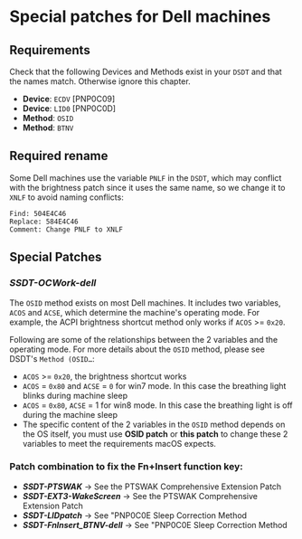 # Special patches for Dell machines

## Requirements
Check that the following Devices and Methods exist in your `DSDT` and that the names match. Otherwise ignore this chapter.

  - **Device**: `ECDV` [PNP0C09]
  - **Device**: `LID0` [PNP0C0D]
  - **Method**: `OSID`
  - **Method**: `BTNV` 

## Required rename
Some Dell machines use the variable `PNLF` in the `DSDT`, which may conflict with the brightness patch since it uses the same name, so we change it to `XNLF` to avoid naming conflicts:

```text
Find: 504E4C46
Replace: 584E4C46
Comment: Change PNLF to XNLF
```

## Special Patches

### ***SSDT-OCWork-dell*** 

The `OSID` method exists on most Dell machines. It includes two variables, `ACOS` and `ACSE`, which determine the machine's operating mode. For example, the ACPI brightness shortcut method only works if `ACOS` >= `0x20`. 

Following are some of the relationships between the 2 variables and the operating mode. For more details about the `OSID` method, please see DSDT's `Method (OSID…`:

- `ACOS` >= `0x20`, the brightness shortcut works
- `ACOS` = `0x80` and `ACSE` = `0` for win7 mode. In this case the breathing light blinks during machine sleep
- `ACOS` = `0x80`, `ACSE` = 1 for win8 mode. In this case the breathing light is off during the machine sleep
- The specific content of the 2 variables in the `OSID` method depends on the OS itself, you must use **OSID patch** or **this patch** to change these 2 variables to meet the requirements macOS expects.

### Patch combination to fix the Fn+Insert function key:

- ***SSDT-PTSWAK*** &rarr; See the PTSWAK Comprehensive Extension Patch
- ***SSDT-EXT3-WakeScreen*** &rarr; See the PTSWAK Comprehensive Extension Patch
- ***SSDT-LIDpatch*** &rarr; See "PNP0C0E Sleep Correction Method
- ***SSDT-FnInsert_BTNV-dell*** &rarr; See "PNP0C0E Sleep Correction Method
